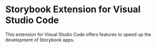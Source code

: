 # Storybook Extension for Visual Studio Code

This extension for Visual Studio Code offers features to speed up the development of Storybook apps.
